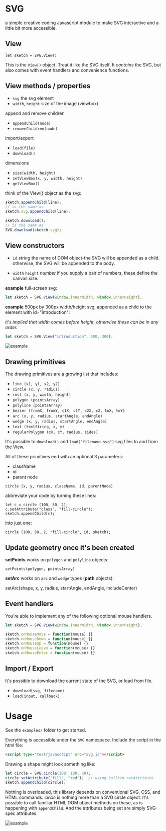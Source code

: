 # SVG

a simple creative coding Javascript module to make SVG interactive and a little bit more accessible.

## View

```
let sketch = SVG.View()
```

This is the `View()` object. Treat it like the SVG itself. It *contains* the SVG, but also comes with event handlers and convenience functions.

## View methods / properties

* `svg` the svg element
* `width`, `height` size of the image (viewbox)

append and remove children 

* `appendChild(node)`
* `removeChildren(node)`

import/export

* `load(file)`
* `download()`

dimensions

* `size(width, height)`
* `setViewBox(x, y, width, height)`
* `getViewBox()`

think of the View() object as the svg:

```javascript
sketch.appendChild(line);
// is the same as
sketch.svg.appendChild(line);
```

```javascript
sketch.download();
// is the same as
SVG.download(sketch.svg);
```

## View constructors

* `id` *string* the name of DOM object-the SVG will be appended as a child. otherwise, the SVG will be appended to the body.

* `width` `height` *number* if you supply a pair of numbers, these define the canvas size.

**example** full-screen svg:

```javascript
let sketch = SVG.View(window.innerWidth, window.innerHeight);
```

**example** 500px by 300px width/height svg, appended as a child to the element with id="introduction":

*it's implied that width comes before height, otherwise these can be in any order.*

```javascript
let sketch = SVG.View("introduction", 500, 300);
```

![example](https://cdn.rawgit.com/robbykraft/SVG/master/examples/vera.svg)

## Drawing primitives

The drawing primitives are a growing list that includes:

* `line (x1, y1, x2, y2)`
* `circle (x, y, radius)`
* `rect (x, y, width, height)`
* `polygon (pointsArray)`
* `polyline (pointsArray)`
* `bezier (fromX, fromY, c1X, c1Y, c2X, c2, toX, toY)`
* `arc (x, y, radius, startAngle, endAngle)`
* `wedge (x, y, radius, startAngle, endAngle)`
* `text (textString, x, y)`
* `regularPolygon (cX, cY, radius, sides)`

It's possible to `download()` and `load("filename.svg")` svg files to and from the View.

All of these primitives end with an optional 3 parameters:

* className
* id
* parent node

`circle (x, y, radius, className, id, parentNode)`

abbreviate your code by turning these lines:

```
let c = circle (100, 50, 2);
c.setAttribute("class", "fill-circle");
sketch.appendChild(c);
```

into just one:

```
circle (100, 50, 2, "fill-circle", id, sketch);
```

## Update geometry once it's been created

**setPoints** works on `polygon` and `polyline` objects:

`setPoints(polygon, pointsArray)`

**setArc** works on `arc` and `wedge` types (**path** objects):

setArc(shape, x, y, radius, startAngle, endAngle, includeCenter)

## Event handlers

You're able to implement any of the following optional mouse handlers.

```javascript
let sketch = SVG.View(window.innerWidth, window.innerHeight);

sketch.onMouseMove = function(mouse) {}
sketch.onMouseDown = function(mouse) {}
sketch.onMouseUp = function(mouse) {}
sketch.onMouseLeave = function(mouse) {}
sketch.onMouseEnter = function(mouse) {}
```

## Import / Export

It's possible to download the current state of the SVG, or load from file.

* `download(svg, filename)`
* `load(input, callback)`

# Usage

See the `examples/` folder to get started.

Everything is accessible under the `SVG` namespace. Include the script in the html file:

```html
<script type="text/javascript" src="svg.js"></script>
```
Drawing a shape might look something like:

```javascript
let circle = SVG.circle(100, 100, 50);
circle.setAttribute("fill", "red");  // using builtin setAttribute
sketch.appendChild(circle);
```

Nothing is overloaded, this library depends on conventional SVG, CSS, and HTML commands. *circle* is nothing more than a SVG circle object. It's possible to call familiar HTML DOM object methods on these, as is happening with `appendChild`. And the attributes being set are simply SVG-spec attributes.

![example](https://cdn.rawgit.com/robbykraft/SVG/master/examples/dragon.svg)
